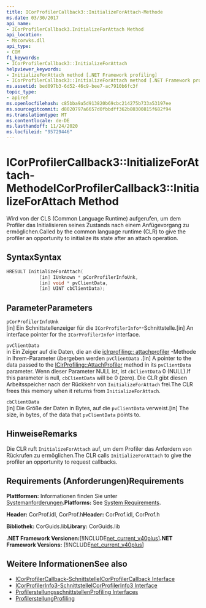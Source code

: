 ```yaml
---
title: ICorProfilerCallback3::InitializeForAttach-Methode
ms.date: 03/30/2017
api_name:
- ICorProfilerCallback3.InitializeForAttach Method
api_location:
- Mscorwks.dll
api_type:
- COM
f1_keywords:
- ICorProfilerCallback3::InitializeForAttach
helpviewer_keywords:
- InitializeForAttach method [.NET Framework profiling]
- ICorProfilerCallback3::InitializeForAttach method [.NET Framework profiling]
ms.assetid: bed097b3-6d52-46c9-bee7-ac7910b6fc3f
topic_type:
- apiref
ms.openlocfilehash: c85bba9a5d913820b69cbc214275b733a53197ee
ms.sourcegitcommit: d8020797a6657d0fbbdff362b80300815f682f94
ms.translationtype: MT
ms.contentlocale: de-DE
ms.lasthandoff: 11/24/2020
ms.locfileid: "95729446"
---
```

# <a name="icorprofilercallback3initializeforattach-method"></a><span data-ttu-id="4a358-102">ICorProfilerCallback3::InitializeForAttach-Methode</span><span class="sxs-lookup"><span data-stu-id="4a358-102">ICorProfilerCallback3::InitializeForAttach Method</span></span>

<span data-ttu-id="4a358-103">Wird von der CLS (Common Language Runtime) aufgerufen, um dem Profiler das Initialisieren seines Zustands nach einem Anfügevorgang zu ermöglichen.</span><span class="sxs-lookup"><span data-stu-id="4a358-103">Called by the common language runtime (CLR) to give the profiler an opportunity to initialize its state after an attach operation.</span></span>  
  
## <a name="syntax"></a><span data-ttu-id="4a358-104">Syntax</span><span class="sxs-lookup"><span data-stu-id="4a358-104">Syntax</span></span>  
  
```cpp  
HRESULT InitializeForAttach(  
            [in] IUnknown * pCorProfilerInfoUnk,  
            [in] void * pvClientData,  
            [in] UINT cbClientData);  
```  
  
## <a name="parameters"></a><span data-ttu-id="4a358-105">Parameter</span><span class="sxs-lookup"><span data-stu-id="4a358-105">Parameters</span></span>  

 `pCorProfilerInfoUnk`  
 <span data-ttu-id="4a358-106">[in] Ein Schnittstellenzeiger für die `ICorProfilerInfo*`-Schnittstelle.</span><span class="sxs-lookup"><span data-stu-id="4a358-106">[in] An interface pointer for the `ICorProfilerInfo*` interface.</span></span>  
  
 `pvClientData`  
 <span data-ttu-id="4a358-107">in Ein Zeiger auf die Daten, die an die [iclrprofiling:: attachprofiler](iclrprofiling-attachprofiler-method.md) -Methode in Ihrem-Parameter übergeben werden `pvClientData` .</span><span class="sxs-lookup"><span data-stu-id="4a358-107">[in] A pointer to the data passed to the [IClrProfiling::AttachProfiler](iclrprofiling-attachprofiler-method.md) method in its `pvClientData` parameter.</span></span> <span data-ttu-id="4a358-108">Wenn dieser Parameter NULL ist, ist `cbClientData` 0 (NULL).</span><span class="sxs-lookup"><span data-stu-id="4a358-108">If this parameter is null, `cbClientData` will be 0 (zero).</span></span> <span data-ttu-id="4a358-109">Die CLR gibt diesen Arbeitsspeicher nach der Rückkehr von `InitializeForAttach` frei.</span><span class="sxs-lookup"><span data-stu-id="4a358-109">The CLR frees this memory when it returns from `InitializeForAttach`.</span></span>  
  
 `cbClientData`  
 <span data-ttu-id="4a358-110">[in] Die Größe der Daten in Bytes, auf die `pvClientData` verweist.</span><span class="sxs-lookup"><span data-stu-id="4a358-110">[in] The size, in bytes, of the data that `pvClientData` points to.</span></span>  
  
## <a name="remarks"></a><span data-ttu-id="4a358-111">Hinweise</span><span class="sxs-lookup"><span data-stu-id="4a358-111">Remarks</span></span>  

 <span data-ttu-id="4a358-112">Die CLR ruft `InitializeForAttach` auf, um dem Profiler das Anfordern von Rückrufen zu ermöglichen.</span><span class="sxs-lookup"><span data-stu-id="4a358-112">The CLR calls `InitializeForAttach` to give the profiler an opportunity to request callbacks.</span></span>  
  
## <a name="requirements"></a><span data-ttu-id="4a358-113">Requirements (Anforderungen)</span><span class="sxs-lookup"><span data-stu-id="4a358-113">Requirements</span></span>  

 <span data-ttu-id="4a358-114">**Plattformen:** Informationen finden Sie unter [Systemanforderungen](../../get-started/system-requirements.md).</span><span class="sxs-lookup"><span data-stu-id="4a358-114">**Platforms:** See [System Requirements](../../get-started/system-requirements.md).</span></span>  
  
 <span data-ttu-id="4a358-115">**Header:** CorProf.idl, CorProf.h</span><span class="sxs-lookup"><span data-stu-id="4a358-115">**Header:** CorProf.idl, CorProf.h</span></span>  
  
 <span data-ttu-id="4a358-116">**Bibliothek:** CorGuids.lib</span><span class="sxs-lookup"><span data-stu-id="4a358-116">**Library:** CorGuids.lib</span></span>  
  
 <span data-ttu-id="4a358-117">**.NET Framework Versionen:**[!INCLUDE[net_current_v40plus](../../../../includes/net-current-v40plus-md.md)]</span><span class="sxs-lookup"><span data-stu-id="4a358-117">**.NET Framework Versions:** [!INCLUDE[net_current_v40plus](../../../../includes/net-current-v40plus-md.md)]</span></span>  
  
## <a name="see-also"></a><span data-ttu-id="4a358-118">Weitere Informationen</span><span class="sxs-lookup"><span data-stu-id="4a358-118">See also</span></span>

- [<span data-ttu-id="4a358-119">ICorProfilerCallback-Schnittstelle</span><span class="sxs-lookup"><span data-stu-id="4a358-119">ICorProfilerCallback Interface</span></span>](icorprofilercallback-interface.md)
- [<span data-ttu-id="4a358-120">ICorProfilerInfo3-Schnittstelle</span><span class="sxs-lookup"><span data-stu-id="4a358-120">ICorProfilerInfo3 Interface</span></span>](icorprofilerinfo3-interface.md)
- [<span data-ttu-id="4a358-121">Profilerstellungsschnittstellen</span><span class="sxs-lookup"><span data-stu-id="4a358-121">Profiling Interfaces</span></span>](profiling-interfaces.md)
- [<span data-ttu-id="4a358-122">Profilerstellung</span><span class="sxs-lookup"><span data-stu-id="4a358-122">Profiling</span></span>](index.md)
